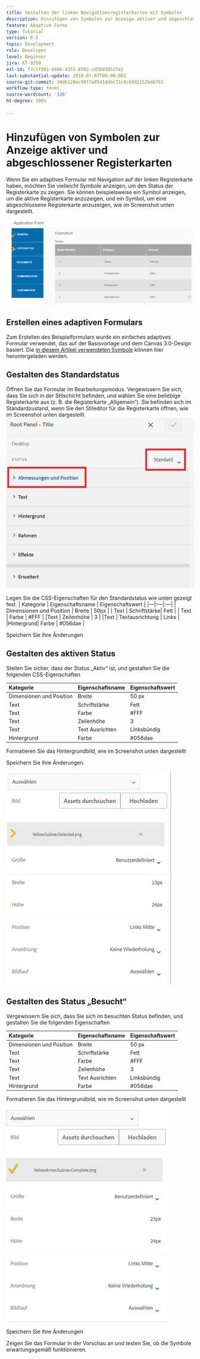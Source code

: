 ```yaml
---
title: Gestalten der linken Navigationsregisterkarten mit Symbolen
description: Hinzufügen von Symbolen zur Anzeige aktiver und abgeschlossener Registerkarten
feature: Adaptive Forms
type: Tutorial
version: 6.5
topic: Development
role: Developer
level: Beginner
jira: KT-9359
exl-id: f7c1f991-0486-4355-8502-cd5b038537e3
last-substantial-update: 2019-07-07T00:00:00Z
source-git-commit: 30d6120ec99f7a95414dbc31c0cb002152bd6763
workflow-type: tm+mt
source-wordcount: '326'
ht-degree: 100%

---
```


# Hinzufügen von Symbolen zur Anzeige aktiver und abgeschlossener Registerkarten

Wenn Sie ein adaptives Formular mit Navigation auf der linken Registerkarte haben, möchten Sie vielleicht Symbole anzeigen, um den Status der Registerkarte zu zeigen. Sie können beispielsweise ein Symbol anzeigen, um die aktive Registerkarte anzuzeigen, und ein Symbol, um eine abgeschlossene Registerkarte anzuzeigen, wie im Screenshot unten dargestellt.

![toolbar-spacing](assets/active-completed.png)

## Erstellen eines adaptiven Formulars

Zum Erstellen des Beispielformulars wurde ein einfaches adaptives Formular verwendet, das auf der Basisvorlage und dem Canvas 3.0-Design basiert.
Die [in diesem Artikel verwendeten Symbole](assets/icons.zip) können hier heruntergeladen werden.


## Gestalten des Standardstatus

Öffnen Sie das Formular im Bearbeitungsmodus.
Vergewissern Sie sich, dass Sie sich in der Stilschicht befinden, und wählen Sie eine beliebige Registerkarte aus (z. B. die Registerkarte „Allgemein“).
Sie befinden sich im Standardzustand, wenn Sie den Stileditor für die Registerkarte öffnen, wie im Screenshot unten dargestellt
![navigation-tab](assets/navigation-tab.png)

Legen Sie die CSS-Eigenschaften für den Standardstatus wie unten gezeigt fest. 
| Kategorie | Eigenschaftsname | Eigenschaftswert | 
|—|:—|:—| 
| Dimensionen und Position | Breite | 50px | 
| Text | Schriftstärke| Fett | 
| Text | Farbe | #FFF | 
|Text | Zeilenhöhe | 3 | 
|Text | Textausrichtung | Links | 
|Hintergrund| Farbe | #056dae |

Speichern Sie Ihre Änderungen

## Gestalten des aktiven Status

Stellen Sie sicher, dass der Status „Aktiv“ ist, und gestalten Sie die folgenden CSS-Eigenschaften

| Kategorie | Eigenschaftsname | Eigenschaftswert |
|:---|:---|:---|
| Dimensionen und Position | Breite | 50 px |
| Text | Schriftstärke | Fett |
| Text | Farbe | #FFF |
| Text | Zeilenhöhe | 3 |
| Text | Text Ausrichten | Linksbündig |
| Hintergrund | Farbe | #056dae |

Formatieren Sie das Hintergrundbild, wie im Screenshot unten dargestellt

Speichern Sie Ihre Änderungen.



![active-state](assets/active-state.png)

## Gestalten des Status „Besucht“

Vergewissern Sie sich, dass Sie sich im besuchten Status befinden, und gestalten Sie die folgenden Eigenschaften

| Kategorie | Eigenschaftsname | Eigenschaftswert |
|:---|:---|:---|
| Dimensionen und Position | Breite | 50 px |
| Text | Schriftstärke | Fett |
| Text | Farbe | #FFF |
| Text | Zeilenhöhe | 3 |
| Text | Text Ausrichten | Linksbündig |
| Hintergrund | Farbe | #056dae |

Formatieren Sie das Hintergrundbild, wie im Screenshot unten dargestellt


![visited-state](assets/visited-state.png)

Speichern Sie Ihre Änderungen

Zeigen Sie das Formular in der Vorschau an und testen Sie, ob die Symbole erwartungsgemäß funktionieren.
